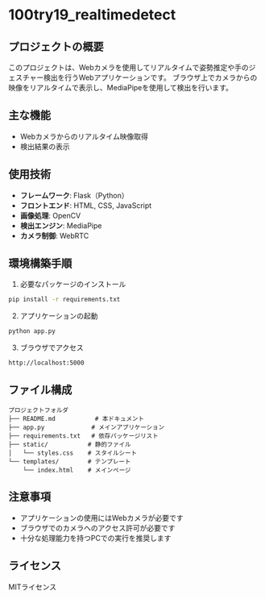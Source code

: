 # 100try19_realtimedetect

## プロジェクトの概要
このプロジェクトは、Webカメラを使用してリアルタイムで姿勢推定や手のジェスチャー検出を行うWebアプリケーションです。
ブラウザ上でカメラからの映像をリアルタイムで表示し、MediaPipeを使用して検出を行います。

## 主な機能
- Webカメラからのリアルタイム映像取得
- 検出結果の表示

## 使用技術
- **フレームワーク**: Flask（Python）
- **フロントエンド**: HTML, CSS, JavaScript
- **画像処理**: OpenCV
- **検出エンジン**: MediaPipe
- **カメラ制御**: WebRTC

## 環境構築手順
1. 必要なパッケージのインストール
```bash
pip install -r requirements.txt
```

2. アプリケーションの起動
```bash
python app.py
```

3. ブラウザでアクセス
```
http://localhost:5000
```

## ファイル構成
```
プロジェクトフォルダ
├── README.md           # 本ドキュメント
├── app.py             # メインアプリケーション
├── requirements.txt   # 依存パッケージリスト
├── static/           # 静的ファイル
│   └── styles.css    # スタイルシート
└── templates/        # テンプレート
    └── index.html    # メインページ
```

## 注意事項
- アプリケーションの使用にはWebカメラが必要です
- ブラウザでのカメラへのアクセス許可が必要です
- 十分な処理能力を持つPCでの実行を推奨します

## ライセンス
MITライセンス
